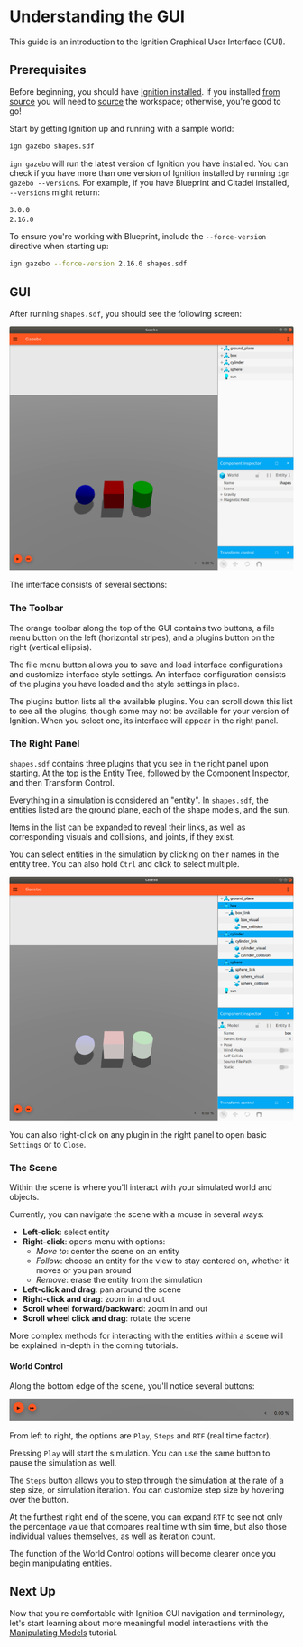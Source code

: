 # Understanding the GUI

This guide is an introduction to the Ignition Graphical User Interface (GUI).

## Prerequisites

Before beginning, you should have [Ignition installed](/docs/blueprint/install).
If you installed [from source](/docs/blueprint/install#option-3-source-installation-any-platform-) you will need to [source](/docs/blueprint/install#using-the-workspace) the workspace; otherwise, you're good to go!

Start by getting Ignition up and running with a sample world:

```bash
ign gazebo shapes.sdf
```

`ign gazebo` will run the latest version of Ignition you have installed.
You can check if you have more than one version of Ignition installed by running `ign gazebo --versions`.
For example, if you have Blueprint and Citadel installed, `--versions` might return:

```bash
3.0.0
2.16.0
```

To ensure you're working with Blueprint, include the `--force-version` directive when starting up:

```bash
ign gazebo --force-version 2.16.0 shapes.sdf
```

## GUI

After running `shapes.sdf`, you should see the following screen:

![shapes.sdf](img/shapes.png)

The interface consists of several sections:

### The Toolbar

The orange toolbar along the top of the GUI contains two buttons, a file menu button on the left (horizontal stripes), and a plugins button on the right (vertical ellipsis).

The file menu button allows you to save and load interface configurations and customize interface style settings.
An interface configuration consists of the plugins you have loaded and the style settings in place.

The plugins button lists all the available plugins.
You can scroll down this list to see all the plugins, though some may not be available for your version of Ignition.
When you select one, its interface will appear in the right panel.

### The Right Panel

`shapes.sdf` contains three plugins that you see in the right panel upon starting.
At the top is the Entity Tree, followed by the Component Inspector, and then Transform Control.

Everything in a simulation is considered an "entity".
In `shapes.sdf`, the entities listed are the ground plane, each of the shape models, and the sun.

Items in the list can be expanded to reveal their links, as well as corresponding visuals and collisions, and joints, if they exist.

You can select entities in the simulation by clicking on their names in the entity tree.
You can also hold `Ctrl` and click to select multiple.

![Selecting multiple entities from the entity tree](img/entity_select.png)

You can also right-click on any plugin in the right panel to open basic `Settings` or to `Close`.

### The Scene

Within the scene is where you'll interact with your simulated world and objects.

Currently, you can navigate the scene with a mouse in several ways:

* **Left-click**: select entity
* **Right-click**: opens menu with options:
  * *Move to*: center the scene on an entity
  * *Follow*: choose an entity for the view to  stay centered on, whether it moves or you pan around
  * *Remove*: erase the entity from the simulation
* **Left-click and drag**: pan around the scene
* **Right-click and drag**: zoom in and out
* **Scroll wheel forward/backward**: zoom in and out
* **Scroll wheel click and drag**: rotate the scene

More complex methods for interacting with the entities within a scene will be explained in-depth in the coming tutorials.

#### World Control

Along the bottom edge of the scene, you'll notice several buttons:

![Playback buttons](img/playback.png)

From left to right, the options are `Play`, `Steps` and `RTF` (real time factor).

Pressing `Play` will start the simulation.
You can use the same button to pause the simulation as well.

The `Steps` button allows you to step through the simulation at the rate of a step size, or simulation iteration.
You can customize step size by hovering over the button.

At the furthest right end of the scene, you can expand `RTF` to see not only the percentage value that compares real time with sim time, but also those individual values themselves, as well as iteration count.

The function of the World Control options will become clearer once you begin manipulating entities.

## Next Up

Now that you're comfortable with Ignition GUI navigation and terminology, let's start learning about more meaningful model interactions with the [Manipulating Models](/blueprint/Manipulating_models) tutorial.
